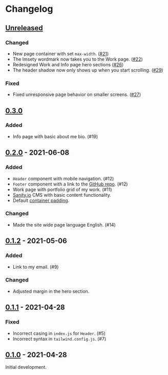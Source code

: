 # Changelog

## [Unreleased]

### Changed

- New page container with set `max-width`. ([#21](https://github.com/imse-ty/imsety.com/issues/21))
- The Imsety wordmark now takes you to the Work page. ([#22](https://github.com/imse-ty/imsety.com/issues/22))
- Redesigned Work and Info page hero sections ([#26](https://github.com/imse-ty/imsety.com/issues/26))
- The header shadow now only shows up when you start scrolling. ([#29](https://github.com/imse-ty/imsety.com/issues/29))

### Fixed

- Fixed unresponsive page behavior on smaller screens. ([#27](https://github.com/imse-ty/imsety.com/issues/27))

## [0.3.0]

### Added

- Info page with basic about me bio. (#19)

## [0.2.0] - 2021-06-08

### Added

- `Header` component with mobile navigation. (#12)
- `Footer` component with a link to the [GitHub repo](https://github.com/imse-ty/imsety.com). (#12)
- Work page with portfolio grid of my work. (#11)
- [Sanity.io](https://www.sanity.io/) CMS with basic content functionality.
- Default [container padding](https://tailwindcss.com/docs/container).

### Changed

- Made the site wide page language English. (#14)

## [0.1.2] - 2021-05-06

### Added

- Link to my email. (#9)

### Changed

- Adjusted margin in the hero section.

## [0.1.1] - 2021-04-28

### Fixed

- Incorrect casing in `index.js` for `Header`. (#5)
- Incorrect syntax in `tailwind.config.js`. (#7)

## [0.1.0] - 2021-04-28

Initial development.

[unreleased]: https://github.com/imse-ty/imsety.com/compare/v0.3.0...HEAD
[0.3.0]: https://github.com/imse-ty/imsety.com/compare/v0.2.0...v0.3.0
[0.2.0]: https://github.com/imse-ty/imsety.com/compare/v0.1.2...v0.2.0
[0.1.2]: https://github.com/imse-ty/imsety.com/compare/v0.1.1...v0.1.2
[0.1.1]: https://github.com/imse-ty/imsety.com/compare/v0.1.0...v0.1.1
[0.1.0]: https://github.com/imse-ty/imsety.com/releases/tag/v0.1.0

